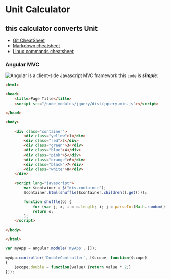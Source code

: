 # Unit Calculator

## this calculator converts Unit

* [Git CheatSheet](https://www.git-tower.com/blog/git-cheat-sheet/)
* [Markdown cheatsheet](https://github.com/adam-p/markdown-here/wiki/Markdown-Here-Cheatsheet#emphasis)
* [Linux commands cheatsheet](https://www.cheatography.com/davechild/cheat-sheets/linux-command-line/)

### Angular MVC
![Angular is a client-side Javascript MVC framework](http://hop.ie/talks/angular-intro/images/angularjs.jpeg)
this `code` is _**simple**_:

```html
<html>

<head>
    <title>Page Title</title>
    <script src="/node_modules/jquery/dist/jquery.min.js"></script>

</head>

<body>

    <div class="container">
        <div class="yellow">1</div>
        <div class="red">2</div>
        <div class="green">3</div>
        <div class="blue">4</div>
        <div class="pink">5</div>
        <div class="orange">6</div>
        <div class="black">7</div>
        <div class="white">8</div>
    </div>

    <script lang="javascript">
        var $container = $("div.container");
        $container.html(shuffle($container.children().get()));

        function shuffle(o) {
            for (var j, x, i = o.length; i; j = parseInt(Math.random() * i), x = o[--i], o[i] = o[j], o[j] = x);
            return o;
        };
    </script>

</body>

</html>

```

```javascript
var myApp = angular.module('myApp', []);

myApp.controller('DoubleController', [$scope, function($scope)
{
    $scope.double = function(value) {return value * 2;}
}]);
```